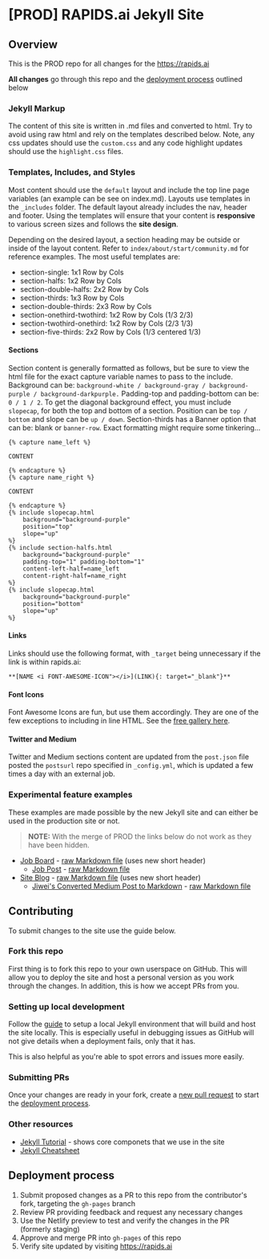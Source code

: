 # [PROD] RAPIDS.ai Jekyll Site

## Overview

This is the PROD repo for all changes for the https://rapids.ai

**All changes** go through this repo and the [deployment process](#deployment-process) outlined below

### Jekyll Markup

The content of this site is written in .md files and converted to html. Try to avoid using raw html and rely on the templates described below. Note, any css updates should use the `custom.css` and any code highlight updates should use the `highlight.css` files. 

### Templates, Includes, and Styles

Most content should use the `default` layout and include the top line page variables (an example can be see on index.md). Layouts use templates in the `_includes` folder. The default layout already includes the nav, header and footer. Using the templates will ensure that your content is **responsive** to various screen sizes and follows the **site design**.

Depending on the desired layout, a section heading may be outside or inside of the layout content. Refer to `index/about/start/community.md` for reference examples. The most useful templates are:

* section-single: 1x1 Row by Cols
* section-halfs: 1x2 Row by Cols
* section-double-halfs: 2x2 Row by Cols
* section-thirds: 1x3 Row by Cols
* section-double-thirds: 2x3 Row by Cols
* section-onethird-twothird: 1x2 Row by Cols (1/3 2/3)
* section-twothird-onethird: 1x2 Row by Cols (2/3 1/3)
* section-five-thirds: 2x2 Row by Cols (1/3 centered 1/3)

#### Sections
Section content is generally formatted as follows, but be sure to view the html file for the exact capture variable names to pass to the include. Background can be: `background-white / background-gray / background-purple / background-darkpurple.` Padding-top and padding-bottom can be: `0 / 1 / 2`. To get the diagonal background effect, you must include `slopecap`, for both the top and bottom of a section. Position can be `top / bottom` and slope can be `up / down`. Section-thirds has a Banner option that can be: blank or `banner-row`. Exact formatting might require some tinkering...

```
{% capture name_left %}

CONTENT

{% endcapture %}
{% capture name_right %}

CONTENT

{% endcapture %}
{% include slopecap.html 
    background="background-purple" 
    position="top" 
    slope="up" 
%}
{% include section-halfs.html 
    background="background-purple" 
    padding-top="1" padding-bottom="1" 
    content-left-half=name_left 
    content-right-half=name_right 
%} 
{% include slopecap.html 
    background="background-purple" 
    position="bottom" 
    slope="up" 
%}

```
#### Links
Links should use the following format, with `_target` being unnecessary if the link is within rapids.ai: 
```
**[NAME <i FONT-AWESOME-ICON"></i>](LINK){: target="_blank"}**
```

#### Font Icons
Font Awesome Icons are fun, but use them accordingly. They are one of the few exceptions to including in line HTML. See the [free gallery here](https://fontawesome.com/icons?d=gallery&m=free).

#### Twitter and Medium 
Twitter and Medium sections content are updated from the `post.json` file posted the `postsurl` repo specified in `_config.yml`, which is updated a few times a day with an external job. 


### Experimental feature examples

These examples are made possible by the new Jekyll site and can either be used in the production site or not.

>**NOTE:** With the merge of PROD the links below do not work as they have been hidden.

- [Job Board](https://rapidsai.github.io/rapids.ai/jobs.html) - [raw Markdown file](/jobs.md) (uses new short header)
  - [Job Post](https://rapidsai.github.io/rapids.ai/job/2019/01/01/c-developers.html) - [raw Markdown file](/_posts/2019-01-01-c-developers.md)
- [Site Blog](https://rapidsai.github.io/rapids.ai/blog.html) - [raw Markdown file](/blog.md) (uses new short header)
  - [Jiwei's Converted Medium Post to Markdown](https://rapidsai.github.io/rapids.ai/blog/2019/01/15/make-sense-of-the-universe-with-rapids-ai.html) - [raw Markdown file](/_posts/2019-01-15-make-sense-of-the-universe-with-rapids-ai.md)


## Contributing

To submit changes to the site use the guide below.

### Fork this repo

First thing is to fork this repo to your own userspace on GitHub. This will allow you to deploy the site and host a personal version as you work through the changes. In addition, this is how we accept PRs from you.

### Setting up local development

Follow the [guide](https://help.github.com/articles/setting-up-your-github-pages-site-locally-with-jekyll/) to setup a local Jekyll environment that will build and host the site locally. This is especially useful in debugging issues as GitHub will not give details when a deployment fails, only that it has.

This is also helpful as you're able to spot errors and issues more easily.

### Submitting PRs

Once your changes are ready in your fork, create a [new pull request](https://github.com/rapidsai/rapids.ai/compare) to start the [deployment process](#deployment-process).

### Other resources

- [Jekyll Tutorial](https://jekyllrb.com/docs/step-by-step/01-setup/) - shows core componets that we use in the site
- [Jekyll Cheatsheet](https://learn.cloudcannon.com/jekyll-cheat-sheet/)

## Deployment process

1. Submit proposed changes as a PR to this repo from the contributor's fork, targeting the `gh-pages` branch
2. Review PR providing feedback and request any necessary changes
3. Use the Netlify preview to test and verify the changes in the PR (formerly staging)
4. Approve and merge PR into `gh-pages` of this repo
4. Verify site updated by visiting https://rapids.ai
